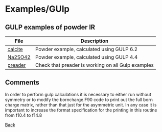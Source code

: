 # Examples/GUlp
## GULP examples of powder IR


| **File**  | **Description**                                  |
| ----------| ------------------------------------------------ |
| [calcite](./calcite/README.md)   | Powder example, calculated using GULP 6.2 |
| [Na2SO42](./Na2SO42/README.md) | Powder example, calculated using GULP 4.4 |
| [preader](./preader/README.md) |Check that preader is working on all Gulp examples |

## Comments
In order to perform gulp calculations it is necessary to either run without symmetry or to modify the borncharge.F90 code to print out the full born charge matrix, rather than that just for the asymmetric unit.
In any case it is important to increase the format specification for the printing in this routine from f10.4 to f14.8

[Back](..)
